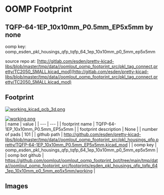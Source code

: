 # OOMP Footprint  
## TQFP-64-1EP_10x10mm_P0.5mm_EP5x5mm  by none  
  
oomp key: oomp_esden_pkl_housings_qfp_tqfp_64_1ep_10x10mm_p0_5mm_ep5x5mm  
  
source repo at: [http://gitlab.com/esden/pretty-kicad-libs/blob/master/tmp/data//oomlout_oomp_footprint_src/pkl_tag_connect.pretty/TC2050_SMALL.kicad_mod](http://gitlab.com/esden/pretty-kicad-libs/blob/master/tmp/data//oomlout_oomp_footprint_src/pkl_tag_connect.pretty/TC2050_SMALL.kicad_mod)  
## Footprint  
  
[![working_kicad_pcb_3d.png](working_kicad_pcb_3d_600.png)](working_kicad_pcb_3d.png)  
  
[![working.png](working_600.png)](working.png)  
| name | value | 
| --- | --- | 
| footprint name | TQFP-64-1EP_10x10mm_P0.5mm_EP5x5mm | 
| footprint description | None | 
| number of pads | 101 | 
| github path | http://github.com/esden/pretty-kicad-libs/blob/master/tmp/data//oomlout_oomp_footprint_src/pkl_housings_qfp.pretty/TQFP-64-1EP_10x10mm_P0.5mm_EP5x5mm.kicad_mod | 
| oomp key | oomp_esden_pkl_housings_qfp_tqfp_64_1ep_10x10mm_p0_5mm_ep5x5mm | 
| oomp bot github | https://github.com/oomlout/oomlout_oomp_footprint_bot/tree/main/tmp/data//oomlout_oomp_footprint_src/footprints/esden_pkl_housings_qfp_tqfp_64_1ep_10x10mm_p0_5mm_ep5x5mm/working | 
## Images  
